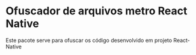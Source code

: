 
#  Ofuscador de arquivos metro React Native

Este pacote serve para ofuscar os código desenvolvido em projeto React-Native
